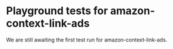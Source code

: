 # Playground tests for amazon-context-link-ads
We are still awaiting the first test run for amazon-context-link-ads.
